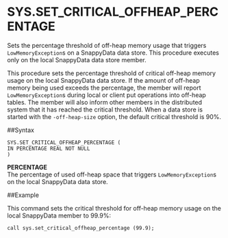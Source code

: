 # SYS.SET_CRITICAL_OFFHEAP_PERCENTAGE

Sets the percentage threshold of off-heap memory usage that triggers `LowMemoryException`s on a SnappyData data store. This procedure executes only on the local SnappyData data store member.

This procedure sets the percentage threshold of critical off-heap memory usage on the local SnappyData data store. If the amount of off-heap memory being used exceeds the percentage, the member will report `LowMemoryException`s during local or client put operations into off-heap tables. The member will also inform other members in the distributed system that it has reached the critical threshold. When a data store is started with the `-off-heap-size` option, the default critical threshold is 90%.

##Syntax

``` pre
SYS.SET_CRITICAL_OFFHEAP_PERCENTAGE (
IN PERCENTAGE REAL NOT NULL
)
```

**PERCENTAGE**   
The percentage of used off-heap space that triggers `LowMemoryException`s on the local SnappyData data store.

##Example

This command sets the critical threshold for off-heap memory usage on the local SnappyData member to 99.9%:

``` pre
call sys.set_critical_offheap_percentage (99.9);
```



